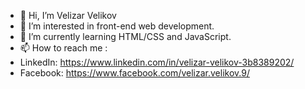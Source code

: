 - 👋 Hi, I’m Velizar Velikov
- 👀 I’m interested in front-end web development.
- 🌱 I’m currently learning HTML/CSS and JavaScript.
- 📫 How to reach me :
- LinkedIn: https://www.linkedin.com/in/velizar-velikov-3b8389202/
- Facebook: https://www.facebook.com/velizar.velikov.9/

<!---
velizar-velikov/velizar-velikov is a ✨ special ✨ repository because its `README.md` (this file) appears on your GitHub profile.
You can click the Preview link to take a look at your changes.
--->
